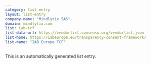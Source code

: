 ```yaml
---
category: list-entry
layout: list-entry
company-name: "Mindlytix SAS"
domain: mindlytix.com
list: iab-tcf
list-data-url: https://vendorlist.consensu.org/vendorlist.json
list-home: https://iabeurope.eu/transparency-consent-framework/
list-name: "IAB Europe TCF"
---
```


This is an automatically generated list entry.
